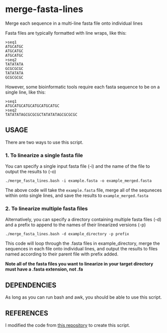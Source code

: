 # merge-fasta-lines
Merge each sequence in a multi-line fasta file onto individual lines

Fasta files are typically formatted with line wraps, like this:

```
>seq1
ATGCATGC
ATGCATGC
ATGCATGC
>seq2
TATATATA
GCGCGCGC
TATATATA
GCGCGCGC
```

However, some bioinformatic tools require each fasta sequence to be on a single line, like this:

```
>seq1
ATGCATGCATGCATGCATGCATGC
>seq2
TATATATAGCGCGCGCTATATATAGCGCGCGC
```

## USAGE

There are two ways to use this script.

### 1. To linearize a single fasta file

You can specify a single input fasta file (-i) and the name of the file to output the results to (-o)

`./merge_fasta_lines.bash -i example.fasta -o example_merged.fasta`

The above code will take the `example.fasta` file, merge all of the sequneces within onto single lines, and save the results to `example_merged.fasta`

### 2. To linearize multiple fasta files

Alternatively, you can specify a directory containing multiple fasta files (-d) and a prefix to append to the names of their linearized versions (-p)

`./merge_fasta_lines.bash -d example_directory -p prefix`

This code will loop through the .fasta files in example_directory, merge the sequences in each file onto individual lines, and output the results to files named according to their parent file with prefix added.

**Note all of the fasta files you want to linearize in your target directory must have a .fasta extension, not .fa**

## DEPENDENCIES

As long as you can run bash and awk, you should be able to use this script.

## REFERENCES

I modified the code from [this repository](https://gist.github.com/lindenb/2c0d4e11fd8a96d4c345) to create this script.
